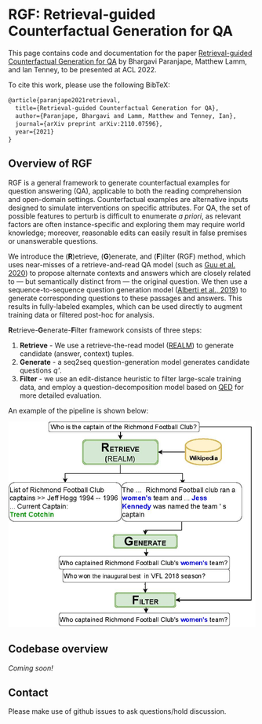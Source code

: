 # RGF: Retrieval-guided Counterfactual Generation for QA

This page contains code and documentation for the paper [Retrieval-guided Counterfactual Generation for QA](https://arxiv.org/abs/2110.07596) by Bhargavi Paranjape, Matthew Lamm, and Ian Tenney, to be presented at ACL 2022.

To cite this work, please use the following BibTeX:

```
@article{paranjape2021retrieval,
  title={Retrieval-guided Counterfactual Generation for QA},
  author={Paranjape, Bhargavi and Lamm, Matthew and Tenney, Ian},
  journal={arXiv preprint arXiv:2110.07596},
  year={2021}
}
```

## Overview of RGF

RGF is a general framework to generate counterfactual examples for question answering (QA), applicable to both the reading comprehension and open-domain settings. Counterfactual examples are alternative inputs designed to simulate interventions on specific attributes. For QA, the set of possible features to perturb is difficult to enumerate _a priori_, as relevant factors are often instance-specific and exploring them may require world knowledge; moreover, reasonable edits can easily result in false premises or unanswerable questions.

We introduce the (**R**)etrieve, (**G**)enerate, and (**F**)ilter (RGF) method, which uses near-misses of a retrieve-and-read QA model (such as [Guu et al. 2020](https://github.com/google-research/language/tree/master/language/realm)) to propose alternate contexts and answers which are closely related to — but semantically distinct from — the original question. We then use a sequence-to-sequence question generation model ([Alberti et al., 2019](https://arxiv.org/abs/1906.05416)) to generate corresponding questions to these passages and answers. This results in fully-labeled examples, which can be used directly to augment training data or filtered post-hoc for analysis.

**R**etrieve-**G**enerate-**F**ilter framework consists of three steps:

1. **Retrieve** - We use a retrieve-the-read model ([REALM](https://github.com/google-research/language/tree/master/language/realm)) to generate candidate (answer, context) tuples.
2. **Generate** - a seq2seq question-generation model generates candidate questions _q'_.
3. **Filter** - we use an edit-distance heuristic to filter large-scale training data, and employ a question-decomposition model based on [QED](https://arxiv.org/abs/2009.06354) for more detailed evaluation.

An example of the pipeline is shown below:


![RGF system overview](figure1.jpeg)

## Codebase overview

_Coming soon!_

## Contact

Please make use of github issues to ask questions/hold discussion.
